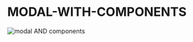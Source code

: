 # MODAL-WITH-COMPONENTS
![modal AND components](https://user-images.githubusercontent.com/85819910/135030021-0dabd937-0851-41d5-bd40-759b3517049d.jpg)

